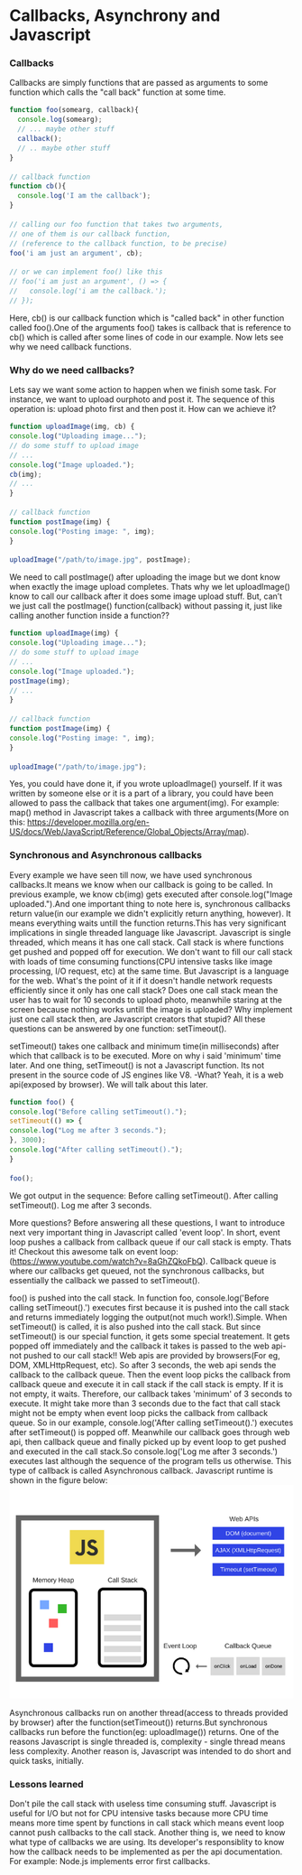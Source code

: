 # Callbacks, Asynchrony and Javascript

### Callbacks
Callbacks are simply functions that are passed as arguments to some function which calls the "call back" function at some time.
```javascript
function foo(somearg, callback){
  console.log(somearg);
  // ... maybe other stuff
  callback(); 
  // .. maybe other stuff
}

// callback function 
function cb(){
  console.log('I am the callback');
}

// calling our foo function that takes two arguments,
// one of them is our callback function,
// (reference to the callback function, to be precise)
foo('i am just an argument', cb);

// or we can implement foo() like this
// foo('i am just an argument', () => {
//   console.log('i am the callback.');
// });
```
Here, cb() is our callback function which is "called back" in other function called foo().One of the arguments foo() takes is callback that is reference to cb() which is called after some lines of code in our example. 
Now lets see why we need callback functions.

### Why do we need callbacks?
Lets say we want some action to happen when we finish some task. For instance, we want to upload ourphoto and post it. The sequence of this operation is: upload photo first and then post it. How can we achieve it?
```javascript
function uploadImage(img, cb) {
console.log("Uploading image...");
// do some stuff to upload image
// ...
console.log("Image uploaded.");
cb(img);
// ...
}

// callback function
function postImage(img) {
console.log("Posting image: ", img);
}

uploadImage("/path/to/image.jpg", postImage);
```
We need to call postImage() after uploading the image but we dont know when exactly the image upload completes. Thats why we let uploadImage() know to call our callback after it does some image upload stuff.
But, can’t we just call the postImage() function(callback) without passing it, just like calling another function inside a function?? 
```javascript
function uploadImage(img) {
console.log("Uploading image...");
// do some stuff to upload image
// ...
console.log("Image uploaded.");
postImage(img);
// ...
}

// callback function
function postImage(img) {
console.log("Posting image: ", img);
}

uploadImage("/path/to/image.jpg");
```
Yes, you could have done it, if you wrote uploadImage() yourself. If it was written by someone else or it is a part of a library, you could have been allowed to pass the callback that takes one argument(img). For example: map() method in Javascript takes a callback with three arguments(More on this: https://developer.mozilla.org/en-US/docs/Web/JavaScript/Reference/Global_Objects/Array/map).

### Synchronous and Asynchronous callbacks
Every example we have seen till now, we have used synchronous callbacks.It means we know when our callback is going to be called. In previous example, we know cb(img) gets executed after console.log("Image uploaded.").And one important thing to note here is, synchronous callbacks return value(in our example we didn't explicitly return anything, however). It means everything waits untill the function returns.This has very significant implications in single threaded language like Javascript.
Javascript is single threaded, which means it has one call stack. Call stack is where functions get pushed and popped off for execution. We don't want to fill our call stack with loads of time consuming functions(CPU intensive tasks like image processing, I/O request, etc) at the same time. But Javascript is a language for the web. What's the point of it if it  doesn't handle network requests efficiently since it only has one call stack? Does one call stack mean the user has to wait for 10 seconds to upload photo, meanwhile staring at the screen because nothing works untill the image is uploaded? Why implement just one call stack then, are Javascript creators that stupid?
All these questions can be answered by one function: setTimeout().

setTimeout() takes one callback and minimum time(in milliseconds) after which that callback is to be executed. More on why i said 'minimum' time later.
And one thing, setTimeout() is not a Javascript function. Its not present in the source code of JS engines like V8. -What?
Yeah, it is a web api(exposed by browser). We will talk about this later.
```javascript
function foo() {
console.log("Before calling setTimeout().");
setTimeout(() => {
console.log("Log me after 3 seconds.");
}, 3000);
console.log("After calling setTimeout().");
}

foo();
```
We got output in the sequence:
Before calling setTimeout(). 
After calling setTimeout().
Log me after 3 seconds.

More questions?
Before answering all these questions, I want to introduce next very important thing in Javascript called 'event loop'. In short, event loop pushes a callback from callback queue if our call stack is empty. Thats it! Checkout this awesome talk on event loop: (https://www.youtube.com/watch?v=8aGhZQkoFbQ). Callback queue is where our callbacks get queued, not the synchronous callbacks, but essentially the callback we passed to setTimeout().

foo() is pushed into the call stack. In function foo, console.log('Before calling setTimeout().') executes first because it is pushed into the call stack and returns immediately logging the output(not much work!).Simple. When setTimeout() is called, it is also pushed into the call stack. But since setTimeout() is our special function, it gets some special treatement. It gets popped off immediately and the callback it takes is passed to the web api- not pushed to our call stack!!
Web apis are provided by browsers(For eg, DOM, XMLHttpRequest, etc). So after 3 seconds, the web api sends the callback to the callback queue. Then the event loop picks the callback from callback queue and execute it in call stack if the call stack is empty. If it is not empty, it waits. Therefore, our callback takes 'minimum' of 3 seconds to execute. It might take more than 3 seconds due to the fact that call stack might not be empty when event loop picks the callback from callback queue.
So in our example, console.log('After calling setTimeout().') executes after setTimeout() is popped off. Meanwhile our callback goes through web api, then callback queue and finally picked up by event loop to get pushed and executed in the call stack.So console.log('Log me after 3 seconds.') executes last although the sequence of the program tells us otherwise. This type of callback is called Asynchronous callback.
Javascript runtime is shown in the figure below:
![Javascript runtime](https://raw.githubusercontent.com/rohit120582sharma/Documentation/master/images/runtime.png)

Asynchronous callbacks run on another thread(access to threads provided by browser) after the function(setTimeout()) returns.But synchronous callbacks run before the function(eg: uploadImage()) returns.
One of the reasons Javascript is single threaded is, complexity - single thread means less complexity. Another reason is, Javascript was intended to do short and quick tasks, initially.

### Lessons learned
Don't pile the call stack with useless time consuming stuff. Javascript is useful for I/O but not for CPU intensive tasks because more CPU time means more time spent by functions in call stack which means event loop cannot push callbacks to the call stack. 
Another thing is, we need to know what type of callbacks we are using. Its developer's responsiblity to know how the callback needs to be implemented as per the api documentation. For example: Node.js implements error first callbacks.

